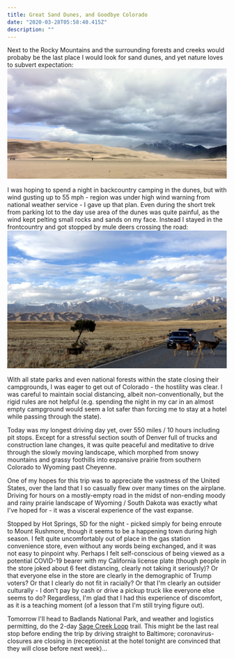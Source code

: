 ```yaml
---
title: Great Sand Dunes, and Goodbye Colorado
date: "2020-03-28T05:58:40.415Z"
description: ""
---
```


Next to the Rocky Mountains and the surrounding forests and creeks would probaby be the last place I would look for sand dunes, and yet nature loves to subvert expectation:
![](./DSC01256.JPG)

I was hoping to spend a night in backcountry camping in the dunes, but with wind gusting up to 55 mph - region was under high wind warning from national weather service - I gave up that plan. Even during the short trek from parking lot to the day use area of the dunes was quite painful, as the wind kept pelting small rocks and sands on my face. Instead I stayed in the frontcountry and got stopped by mule deers crossing the road:
![](./DSC01257.JPG)

With all state parks and even national forests within the state closing their campgrounds, I was eager to get out of Colorado - the hostility was clear. I was careful to maintain social distancing, albeit non-conventionally, but the rigid rules are not helpful (e.g. spending the night in my car in an almost empty campground would seem a lot safer than forcing me to stay at a hotel while passing through the state).

Today was my longest driving day yet, over 550 miles / 10 hours including pit stops. Except for a stressful section south of Denver full of trucks and construction lane changes, it was quite peaceful and meditative to drive through the slowly moving landscape, which morphed from snowy mountains and grassy foothills into expansive prairie from southern Colorado to Wyoming past Cheyenne.

One of my hopes for this trip was to appreciate the vastness of the United States, over the land that I so casually flew over many times on the airplane. Driving for hours on a mostly-empty road in the midst of non-ending moody and rainy prairie landscape of Wyoming / South Dakota was exactly what I've hoped for - it was a visceral experience of the vast expanse.

Stopped by Hot Springs, SD for the night - picked simply for being enroute to Mount Rushmore, though it seems to be a happening town during high season. I felt quite uncomfortably out of place in the gas station convenience store, even without any words being exchanged, and it was not easy to pinpoint why. Perhaps I felt self-conscious of being viewed as a potential COVID-19 bearer with my California license plate (though people in the store joked about 6 feet distancing, clearly not taking it seriously)? Or that everyone else in the store are clearly in the demographic of Trump voters? Or that I clearly do not fit in racially? Or that I'm clearly an outsider culturally - I don't pay by cash or drive a pickup truck like everyone else seems to do? Regardless, I'm glad that I had this experience of discomfort, as it is a teaching moment (of a lesson that I'm still trying figure out).

Tomorrow I'll head to Badlands National Park, and weather and logistics permitting, do the 2-day [Sage Creek Loop](https://www.backpacker.com/trips/rip-go-sage-creek-loop-badlands-national-park-sd) trail. This might be the last real stop before ending the trip by driving straight to Baltimore; coronavirus-closures are closing in (receptionist at the hotel tonight are convinced that they will close before next week)...
